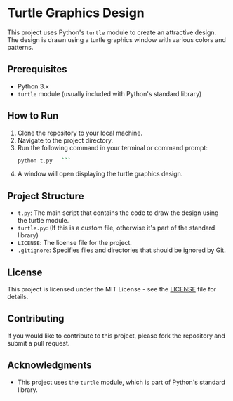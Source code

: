 # Turtle Graphics Design

This project uses Python's `turtle` module to create an attractive design. The design is drawn using a turtle graphics window with various colors and patterns.

## Prerequisites

- Python 3.x
- `turtle` module (usually included with Python's standard library)

## How to Run

1. Clone the repository to your local machine.
2. Navigate to the project directory.
3. Run the following command in your terminal or command prompt:
   ```bash
   python t.py   ```

4. A window will open displaying the turtle graphics design.

## Project Structure

- `t.py`: The main script that contains the code to draw the design using the turtle module.
- `turtle.py`: (If this is a custom file, otherwise it's part of the standard library)
- `LICENSE`: The license file for the project.
- `.gitignore`: Specifies files and directories that should be ignored by Git.

## License

This project is licensed under the MIT License - see the [LICENSE](LICENSE) file for details.

## Contributing

If you would like to contribute to this project, please fork the repository and submit a pull request.

## Acknowledgments

- This project uses the `turtle` module, which is part of Python's standard library. 